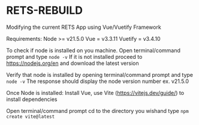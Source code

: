 # RETS-REBUILD
Modifying the current RETS App using Vue/Vuetify Framework

Requirements:
Node >= v21.5.0
Vue = v3.3.11
Vuetify = v3.4.10


To check if node is installed on you machine. Open terminal/command prompt and type `node -v`
If it is not installed proceed to https://nodejs.org/en and download the latest version

Verify that node is installed by opening terminal/command prompt and type `node -v`
The response should display the node version number ex. v21.5.0

Once Node is installed:
Install Vue, use Vite (https://vitejs.dev/guide/) to install dependencies

Open terminal/command prompt cd to the directory you wishand type `npm create vite@latest`




